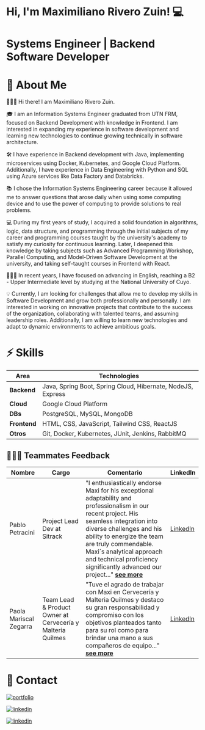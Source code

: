 # Hi, I'm Maximiliano Rivero Zuin! 💻
# Systems Engineer | Backend Software Developer 

# 🚀 About Me
🙋🏻‍♂️ Hi there! I am Maximiliano Rivero Zuin.

🎓 I am an Information Systems Engineer graduated from UTN FRM, focused on Backend Development with knowledge in Frontend. I am interested in expanding my experience in software development and learning new technologies to continue growing technically in software architecture.

🛠️ I have experience in Backend development with Java, implementing microservices using Docker, Kubernetes, and Google Cloud Platform. Additionally, I have experience in Data Engineering with Python and SQL using Azure services like Data Factory and Databricks.

📚 I chose the Information Systems Engineering career because it allowed me to answer questions that arose daily when using some computing device and to use the power of computing to provide solutions to real problems.

💻 During my first years of study, I acquired a solid foundation in algorithms, logic, data structure, and programming through the initial subjects of my career and programming courses taught by the university's academy to satisfy my curiosity for continuous learning. Later, I deepened this knowledge by taking subjects such as Advanced Programming Workshop, Parallel Computing, and Model-Driven Software Development at the university, and taking self-taught courses in Frontend with React.

👨🏻‍🏫 In recent years, I have focused on advancing in English, reaching a B2 - Upper Intermediate level by studying at the National University of Cuyo.

💡 Currently, I am looking for challenges that allow me to develop my skills in Software Development and grow both professionally and personally. I am interested in working on innovative projects that contribute to the success of the organization, collaborating with talented teams, and assuming leadership roles. Additionally, I am willing to learn new technologies and adapt to dynamic environments to achieve ambitious goals.

# ⚡ Skills
| **Area** | **Technologies** |
| ------------- | --------------- |
| **Backend**   | Java, Spring Boot, Spring Cloud, Hibernate, NodeJS, Express |
| **Cloud**     | Google Cloud Platform |
| **DBs**       | PostgreSQL, MySQL, MongoDB |
| **Frontend**  | HTML, CSS, JavaScript, Tailwind CSS, ReactJS |
| **Otros**     | Git, Docker, Kubernetes, JUnit, Jenkins, RabbitMQ |

<!-- 
# 🗺️ Learning Roadmap
- Aprendiendo a programar en Java (Academias UTN)
- Algoritmos y estructura de datos (UTN FRM)
- Paradigmas de la programación (UTN FRM)
- Diseño de Sistemas: Patrones de diseño de sistemas (UTN FRM)
- Taller de Programación Avanzada: Java - Spring Boot - Hibernate - Docker (UTN FRM)
- Computacion Paralela (UTN FRM)
- Desarrollo de Software Dirigido por Modelos (UTN FRM)
- Bootcamp Backend con NodeJS, Express & MongoDB (Naranja X)
- Ingeniería de Datos: Python - SQL - Azure Cloud (Datalytics)
- Desarolldor Backend: Java - Docker - Kubernetes - Google Cloud Platform (Sitrack)
- Frontend: HTML, CSS, JS y Bootstrap (Academias Newton - Mendoza)
- Librería ReactJS (FreeCodeCamp - Autodidacta)
- Tailwind CSS con Reactjs (FreeCodeCamp - Autodidacta)
- Programación de Smart Contracts en Solidity - Blockchain (Universidad Champagnat)
-->

## 🙋🏻‍♂️ Teammates Feedback

| Nombre       | Cargo                | Comentario | LinkedIn |
|--------------|----------------------|------------|----------|
| Pablo Petracini | Project Lead Dev at Sitrack | "I enthusiastically endorse Maxi for his exceptional adaptability and professionalism in our recent project. His seamless integration into diverse challenges and his ability to energize the team are truly commendable. Maxi´s analytical approach and technical proficiency significantly advanced our project..." <a href="https://www.linkedin.com/in/maximiliano-rivero-zuin/details/recommendations/?detailScreenTabIndex=0#:~:text=On-,I%20enthusiastically%20endorse%20Maxi,-for%20his%20exceptional" target="_blank"> **see more**</a> | <a href="https://www.linkedin.com/in/maximiliano-rivero-zuin/details/recommendations/?detailScreenTabIndex=0#:~:text=On-,I%20enthusiastically%20endorse%20Maxi,-for%20his%20exceptional" target="_blank">LinkedIn</a>
| Paola Mariscal Zegarra | Team Lead & Product Owner at Cervecería y Malteria Quilmes | "Tuve el agrado de trabajar con Maxi en Cervecería y Malteria Quilmes y destaco su gran responsabilidad y compromiso con los objetivos planteados tanto para su rol como para brindar una mano a sus compañeros de equipo..." <a href="https://www.linkedin.com/in/maximiliano-rivero-zuin/details/recommendations/?detailScreenTabIndex=0#:~:text=On-,Tuve%20el%20agrado%20de%20trabajar%20con%20Maxi%20en%20Cervecer%C3%ADa%20y%20Malteria%20Quilmes,-y%20destaco%20su"  target="_blank"> **see more**</a> | <a href="https://www.linkedin.com/in/maximiliano-rivero-zuin/details/recommendations/?detailScreenTabIndex=0#:~:text=On-,Tuve%20el%20agrado%20de%20trabajar%20con%20Maxi%20en%20Cervecer%C3%ADa%20y%20Malteria%20Quilmes,-y%20destaco%20su" target="_blank">LinkedIn</a> |



# 🔗 Contact
[![portfolio](https://img.shields.io/badge/my_portfolio-000?style=for-the-badge&logo=ko-fi&logoColor=white)](https://maximilianoriverozuin.netlify.app/)

[![linkedin](https://img.shields.io/badge/linkedin-0A66C2?style=for-the-badge&logo=linkedin&logoColor=white)](https://www.linkedin.com/in/maximiliano-rivero-zuin/)

[![linkedin](https://img.shields.io/badge/MEDIUM-black.svg?style=for-the-badge&logo=Medium)](https://maxtrz-dev.medium.com/)
